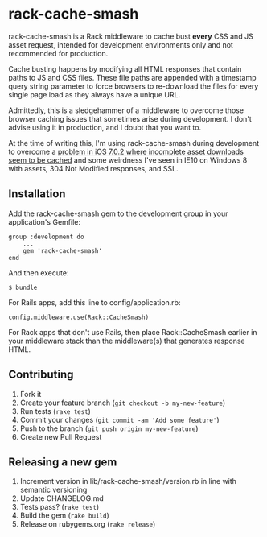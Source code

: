 # rack-cache-smash

rack-cache-smash is a Rack middleware to cache bust **every** CSS and JS asset request, intended for development environments
only and not recommended for production.

Cache busting happens by modifying all HTML responses that contain paths to JS and CSS files. These file paths are appended
with a timestamp query string parameter to force browsers to re-download the files for every single page load as they always have a unique URL.

Admittedly, this is a sledgehammer of a middleware to overcome those browser caching issues that sometimes arise during development. I don't advise
using it in production, and I doubt that you want to.

At the time of writing this, I'm using rack-cache-smash during development to overcome a [problem in iOS 7.0.2 where incomplete asset downloads seem to be cached](http://tech.vg.no/2013/10/02/ios7-bug-shows-white-page-when-getting-304-not-modified-from-server/)
and some weirdness I've seen in IE10 on Windows 8 with assets, 304 Not Modified responses, and SSL.


## Installation

Add the rack-cache-smash gem to the development group in your application's Gemfile:

    group :development do
        ...
        gem 'rack-cache-smash'
    end

And then execute:

    $ bundle

For Rails apps, add this line to config/application.rb:

    config.middleware.use(Rack::CacheSmash)

For Rack apps that don't use Rails, then place Rack::CacheSmash earlier in your middleware stack than the middleware(s) that generates response HTML.

## Contributing

1. Fork it
2. Create your feature branch (`git checkout -b my-new-feature`)
3. Run tests (`rake test`)
3. Commit your changes (`git commit -am 'Add some feature'`)
4. Push to the branch (`git push origin my-new-feature`)
5. Create new Pull Request

## Releasing a new gem

1. Increment version in lib/rack-cache-smash/version.rb in line with semantic versioning
2. Update CHANGELOG.md
3. Tests pass? (`rake test`)
4. Build the gem (`rake build`)
5. Release on rubygems.org (`rake release`)

